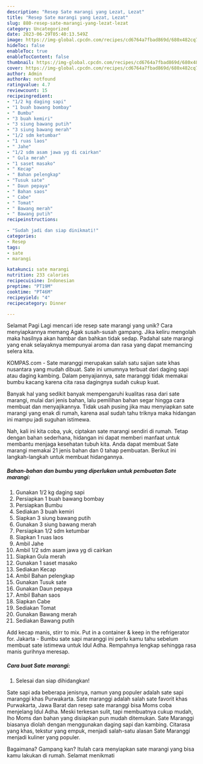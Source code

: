 ```yaml
---
description: "Resep Sate marangi yang Lezat, Lezat"
title: "Resep Sate marangi yang Lezat, Lezat"
slug: 880-resep-sate-marangi-yang-lezat-lezat
category: Uncategorized
date: 2023-06-29T05:40:13.549Z
image: https://img-global.cpcdn.com/recipes/cd6764a7fbad869d/680x482cq70/sate-marangi-foto-resep-utama.jpg
hideToc: false
enableToc: true
enableTocContent: false
thumbnail: https://img-global.cpcdn.com/recipes/cd6764a7fbad869d/680x482cq70/sate-marangi-foto-resep-utama.jpg
cover: https://img-global.cpcdn.com/recipes/cd6764a7fbad869d/680x482cq70/sate-marangi-foto-resep-utama.jpg
author: Admin
authorAv: notfound
ratingvalue: 4.7
reviewcount: 15
recipeingredient:
- "1/2 kg daging sapi"
- "1 buah bawang bombay"
- " Bumbu"
- "3 buah kemiri"
- "3 siung bawang putih"
- "3 siung bawang merah"
- "1/2 sdm ketumbar"
- "1 ruas laos"
- " Jahe"
- "1/2 sdm asam jawa yg di cairkan"
- " Gula merah"
- "1 saset masako"
- " Kecap"
- " Bahan pelengkap"
- "Tusuk sate"
- " Daun pepaya"
- " Bahan saos"
- " Cabe"
- " Tomat"
- " Bawang merah"
- " Bawang putih"
recipeinstructions:

- "Sudah jadi dan siap dinikmati!"
categories:
- Resep
tags:
- sate
- marangi

katakunci: sate marangi 
nutrition: 233 calories
recipecuisine: Indonesian
preptime: "PT19M"
cooktime: "PT46M"
recipeyield: "4"
recipecategory: Dinner

---
```



Selamat Pagi Lagi mencari ide resep sate marangi yang unik? Cara menyiapkannya memang Agak susah-susah gampang. Jika keliru mengolah maka hasilnya akan hambar dan bahkan tidak sedap. Padahal sate marangi yang enak selayaknya mempunyai aroma dan rasa yang dapat memancing selera kita.


KOMPAS.com - Sate maranggi merupakan salah satu sajian sate khas nusantara yang mudah dibuat. Sate ini umumnya terbuat dari daging sapi atau daging kambing. Dalam penyajiannya, sate maranggi tidak memakai bumbu kacang karena cita rasa dagingnya sudah cukup kuat.

Banyak hal yang sedikit banyak mempengaruhi kualitas rasa dari sate marangi, mulai dari jenis bahan, lalu pemilihan bahan segar hingga cara membuat dan menyajikannya. Tidak usah pusing jika mau menyiapkan sate marangi yang enak di rumah, karena asal sudah tahu triknya maka hidangan ini mampu jadi suguhan istimewa.


Nah, kali ini kita coba, yuk, ciptakan sate marangi sendiri di rumah. Tetap dengan bahan sederhana, hidangan ini dapat memberi manfaat untuk membantu menjaga kesehatan tubuh kita. Anda dapat membuat Sate marangi memakai 21 jenis bahan dan 0 tahap pembuatan. Berikut ini langkah-langkah untuk membuat hidangannya.

<!--inarticleads1-->

##### Bahan-bahan dan bumbu yang diperlukan untuk pembuatan Sate marangi:

1. Gunakan 1/2 kg daging sapi
1. Persiapkan 1 buah bawang bombay
1. Persiapkan  Bumbu
1. Sediakan 3 buah kemiri
1. Siapkan 3 siung bawang putih
1. Gunakan 3 siung bawang merah
1. Persiapkan 1/2 sdm ketumbar
1. Siapkan 1 ruas laos
1. Ambil  Jahe
1. Ambil 1/2 sdm asam jawa yg di cairkan
1. Siapkan  Gula merah
1. Gunakan 1 saset masako
1. Sediakan  Kecap
1. Ambil  Bahan pelengkap
1. Gunakan Tusuk sate
1. Gunakan  Daun pepaya
1. Ambil  Bahan saos
1. Siapkan  Cabe
1. Sediakan  Tomat
1. Gunakan  Bawang merah
1. Sediakan  Bawang putih


Add kecap manis, stirr to mix. Put in a container &amp; keep in the refrigerator for. Jakarta - Bumbu sate sapi maranggi ini perlu kamu tahu sebelum membuat sate istimewa untuk Idul Adha. Rempahnya lengkap sehingga rasa manis gurihnya meresap. 

<!--inarticleads2-->

##### Cara buat Sate marangi:


1. Selesai dan siap dihidangkan!

Sate sapi ada beberapa jenisnya, namun yang populer adalah sate sapi maranggi khas Purwakarta. Sate maranggi adalah salah sate favorit khas Purwakarta, Jawa Barat dan resep sate maranggi bisa Moms coba menjelang Idul Adha. Meski terkesan sulit, tapi membuatnya cukup mudah, lho Moms dan bahan yang disiapkan pun mudah ditemukan. Sate Maranggi biasanya diolah dengan menggunakan daging sapi dan kambing. Citarasa yang khas, tekstur yang empuk, menjadi salah-satu alasan Sate Maranggi menjadi kuliner yang populer. 

Bagaimana? Gampang kan? Itulah cara menyiapkan sate marangi yang bisa kamu lakukan di rumah. Selamat menikmati
